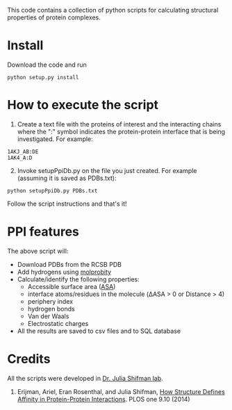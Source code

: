 This code contains a collection of python scripts for calculating structural properties of protein complexes.
 
# Install
Download the code and run
```
python setup.py install
```

# How to execute the script
1. Create a text file with the proteins of interest and the interacting chains where the ":" symbol indicates the protein-protein interface that is being investigated. For example:
  ```
  1AKJ_AB:DE
  1AK4_A:D
  ```
2. Invoke setupPpiDb.py on the file you just created. For example (assuming it is saved as PDBs.txt):
  ```
  python setupPpiDb.py PDBs.txt
  ```
Follow the script instructions and that's it!

# PPI features
The above script will:
* Download PDBs from the RCSB PDB
* Add hydrogens using [molprobity](http://molprobity.biochem.duke.edu/)
* Calculate/identify the following properties:
  * Accessible surface area ([ASA](https://en.wikipedia.org/wiki/Accessible_surface_area))
  * interface atoms/residues in the molecule (ΔASA > 0 or Distance > 4)
  * periphery index
  * hydrogen bonds
  * Van der Waals
  * Electrostatic charges
* All the results are saved to csv files and to SQL database


# Credits
All the scripts were developed in [Dr. Julia Shifman lab](http://bio.huji.ac.il/shifman/index.html).

1. Erijman, Ariel, Eran Rosenthal, and Julia Shifman, [How Structure Defines Affinity in Protein-Protein Interactions](http://dx.doi.org/10.1371/journal.pone.0110085). PLOS one 9.10 (2014)
